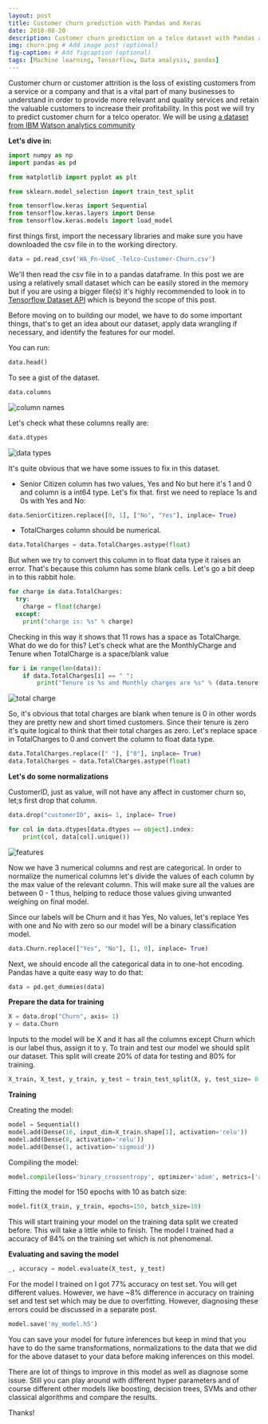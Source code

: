 ```yaml
---
layout: post
title: Customer churn prediction with Pandas and Keras
date: 2018-08-20
description: Customer churn prediction on a telco dataset with Pandas and Keras. # Add post description (optional)
img: churn.png # Add image post (optional)
fig-caption: # Add figcaption (optional)
tags: [Machine learning, Tensorflow, Data analysis, pandas]
---
```


Customer churn or customer attrition is the loss of existing customers from a service or a company and that is a vital part of many businesses to understand in order to provide more relevant and quality services and retain the valuable customers to increase their profitability. In this post we will try to predict customer churn for a telco operator. We will be using [a dataset from IBM Watson analytics community](https://community.watsonanalytics.com/wp-content/uploads/2015/03/WA_Fn-UseC_-Telco-Customer-Churn.csv)

**Let's dive in:**

```python
import numpy as np
import pandas as pd

from matplotlib import pyplot as plt

from sklearn.model_selection import train_test_split

from tensorflow.keras import Sequential
from tensorflow.keras.layers import Dense
from tensorflow.keras.models import load_model
```
first things first, import the necessary libraries and make sure you have downloaded the csv file in to the working directory.
```python
data = pd.read_csv('WA_Fn-UseC_-Telco-Customer-Churn.csv')
```
We'll then read the csv file in to a pandas dataframe. In this post we are using a relatively small dataset which can be easily stored in the memory but if you are using a bigger file(s) it's highly recommended to look in to [Tensorflow Dataset API](https://www.tensorflow.org/guide/datasets) which is beyond the scope of this post.

Before moving on to building our model, we have to do some important things, that's to get an idea about our dataset, apply data wrangling if necessary, and identify the features for our model.

You can run:
```python
data.head()
```

To see a gist of the dataset.

```python
data.columns
```
![column names](../assets/img/churn/columns.png)

Let's check what these columns really are:
```python
data.dtypes
```
![data types](../assets/img/churn/dtypes.png)

It's quite obvious that we have some issues to fix in this dataset. 

- Senior Citizen column has two values, Yes and No but here it's 1 and 0 and column is a int64 type. Let's fix that.
first we need to replace 1s and 0s with Yes and No:
```python
data.SeniorCitizen.replace([0, 1], ["No", "Yes"], inplace= True)
```

- TotalCharges column should be numerical.
```python
data.TotalCharges = data.TotalCharges.astype(float)
``` 
But when we try to convert this column in to float data type it raises an error. That's because this column has some blank cells. Let's go a bit deep in to this rabbit hole.
```python
for charge in data.TotalCharges:
  try:
    charge = float(charge)
  except:
    print("charge is: %s" % charge)
```
Checking in this way it shows that 11 rows has a space as TotalCharge. What do we do for this?
Let's check what are the MonthlyCharge and Tenure when TotalCharge is a space/blank value
```python
for i in range(len(data)):
    if data.TotalCharges[i] == " ":
        print("Tenure is %s and Monthly charges are %s" % (data.tenure[i], data.MonthlyCharges[i]))
```
![total charge](../assets/img/churn/tenure.png)

So, it's obvious that total charges are blank when tenure is 0 in other words they are pretty new and short timed customers. Since their tenure is zero it's quite logical to think that their total charges as zero. Let's replace space in TotalCharges to 0 and convert the column to float data type.
```python
data.TotalCharges.replace([" "], ["0"], inplace= True)
data.TotalCharges = data.TotalCharges.astype(float)
```

**Let's do some normalizations**

CustomerID, just as value, will not have any affect in customer churn so, let;s first drop that column.
```python
data.drop("customerID", axis= 1, inplace= True)
```
```python
for col in data.dtypes[data.dtypes == object].index:
    print(col, data[col].unique())
```
![features](../assets/img/churn/features.png)

Now we have 3 numerical columns and rest are categorical. In order to normalize the numerical columns let's divide the values of each column by the max value of the relevant column. This will make sure all the values are between 0 - 1 thus, helping to reduce those values giving unwanted weighing on final model.

Since our labels will be Churn and it has Yes, No values, let's replace Yes with one and No with zero so our model will be a binary classification model.
```python
data.Churn.replace(["Yes", "No"], [1, 0], inplace= True)
```
Next, we should encode all the categorical data in to one-hot encoding. Pandas have a quite easy way to do that:
```python
data = pd.get_dummies(data)
```

**Prepare the data for training**

```python
X = data.drop("Churn", axis= 1)
y = data.Churn
```
Inputs to the model will be X and it has all the columns except Churn which is our label thus, assign it to y. To train and test our model we should split our dataset. This split will create 20% of data for testing and 80% for training.
```python
X_train, X_test, y_train, y_test = train_test_split(X, y, test_size= 0.2, random_state= 1234)
```

**Training**

Creating the model:
```python
model = Sequential()
model.add(Dense(16, input_dim=X_train.shape[1], activation='relu'))
model.add(Dense(8, activation='relu'))
model.add(Dense(1, activation='sigmoid'))
```
Compiling the model:
```python
model.compile(loss='binary_crossentropy', optimizer='adam', metrics=['accuracy'])
```
Fitting the model for 150 epochs with 10 as batch size:
```python
model.fit(X_train, y_train, epochs=150, batch_size=10)
```
This will start training your model on the training data split we created before. This will take a little while to finish. The model I trained had a accuracy of 84% on the training set which is not phenomenal.

**Evaluating and saving the model**

```python
_, accuracy = model.evaluate(X_test, y_test)
```
For the model I trained on I got 77% accuracy on test set. You will get different values. However, we have ~8% difference in accuracy on training set and test set which may be due to overfitting. However, diagnosing these errors could be discussed in a separate post.
```python
model.save('my_model.h5')
```
You can save your model for future inferences but keep in mind that you have to do the same transformations, normalizations to the data that we did for the above dataset to your data before making inferences on this model.

There are lot of things to improve in this model as well as diagnose some issue. Still you can play around with different hyper parameters and of course different other models like boosting, decision trees, SVMs and other classical algorithms and compare the results.

Thanks!